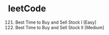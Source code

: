 # leetCode

121. Best Time to Buy and Sell Stock I [Easy]
122. Best Time to Buy and Sell Stock II [Medium]